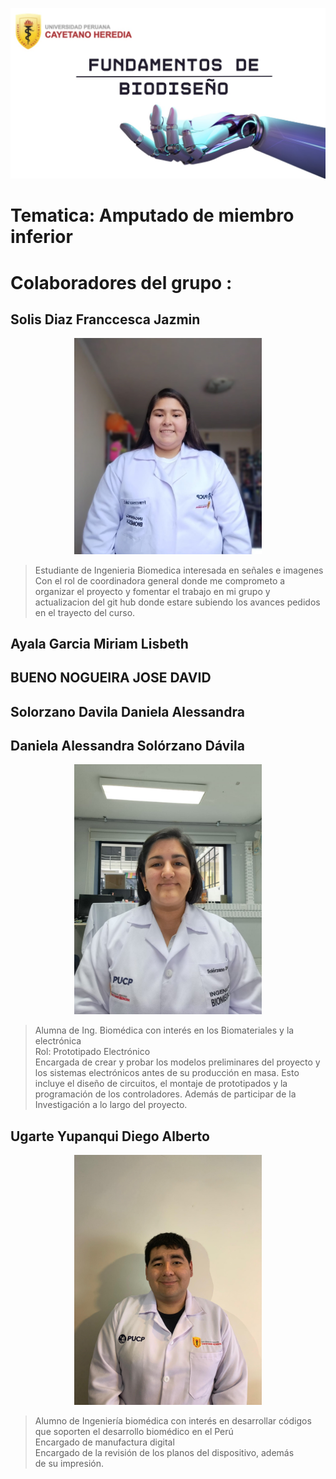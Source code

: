 
![portada](https://github.com/Arbandu/Fundbio/blob/518cc1d79ce635adceca751b0e7cd1fd7d32849b/Imagenes/Imagen%20de%20WhatsApp%202024-08-28%20a%20las%2017.48.48_9a093f02.jpg)

# Tematica: Amputado de miembro inferior

# Colaboradores del grupo :

## Solis Diaz Franccesca Jazmin

<p align="center">
  <img src="https://github.com/Arbandu/Fundbio/blob/e128b24e4412accc2cb1680174d8f8fd89b8d66c/Imagenes/Franccesca.jpg" alt="Imagen de Daniela" width="300">
</p>

>Estudiante de Ingenieria Biomedica interesada en señales e imagenes <br>
>Con el rol de coordinadora general donde me comprometo a organizar el proyecto y fomentar el trabajo en mi grupo y actualizacion del git hub donde estare subiendo los avances pedidos en 
 el trayecto del curso.<br>
## Ayala Garcia Miriam Lisbeth
## BUENO NOGUEIRA JOSE DAVID
## Solorzano Davila Daniela Alessandra
## Daniela Alessandra Solórzano Dávila
<p align="center">
  <img src="https://github.com/Arbandu/Fundbio/blob/2635e622c3ec302283b7289f5b0d49f5aa36a6d6/Imagenes/Daniela.jpg" alt="Imagen de Daniela" width="300">
</p>
  
 > Alumna de Ing. Biomédica con interés en los Biomateriales y la electrónica <br>
 > Rol: Prototipado Electrónico <br>
 > Encargada de crear y probar los modelos preliminares del proyecto y los sistemas electrónicos antes de su producción en masa. Esto incluye el diseño de circuitos, el montaje de 
 > prototipados y la programación de los controladores. Además de participar de la Investigación a lo largo del proyecto.

## Ugarte Yupanqui Diego Alberto
<p align="center">
  <img src="https://github.com/Arbandu/Fundbio/blob/71983535b19b8933dee56a6a44b2b73140f1f16a/Imagenes/Diego.jpg" alt="Imagen de Daniela" width="300">
</p>

>Alumno de Ingeniería biomédica con interés en desarrollar códigos que soporten el desarrollo biomédico en el Perú <br>
>Encargado de manufactura digital <br>
>Encargado de la revisión de los planos del dispositivo, además de su impresión.<br>
